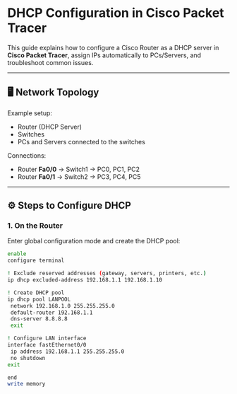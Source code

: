 # DHCP Configuration in Cisco Packet Tracer

This guide explains how to configure a Cisco Router as a DHCP server in **Cisco Packet Tracer**, assign IPs automatically to PCs/Servers, and troubleshoot common issues.

---

## 🖥️ Network Topology
Example setup:
- Router (DHCP Server)
- Switches
- PCs and Servers connected to the switches

Connections:
- Router **Fa0/0** → Switch1 → PC0, PC1, PC2
- Router **Fa0/1** → Switch2 → PC3, PC4, PC5

---

## ⚙️ Steps to Configure DHCP

### 1. On the Router
Enter global configuration mode and create the DHCP pool:

```bash
enable
configure terminal

! Exclude reserved addresses (gateway, servers, printers, etc.)
ip dhcp excluded-address 192.168.1.1 192.168.1.10

! Create DHCP pool
ip dhcp pool LANPOOL
 network 192.168.1.0 255.255.255.0
 default-router 192.168.1.1
 dns-server 8.8.8.8
 exit

! Configure LAN interface
interface fastEthernet0/0
 ip address 192.168.1.1 255.255.255.0
 no shutdown
exit

end
write memory
